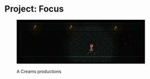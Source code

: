 # Project: Focus

<figure><img src="../../.gitbook/assets/fiuhwgfeuygveiu.png" alt=""><figcaption><p>A Creams productions</p></figcaption></figure>

